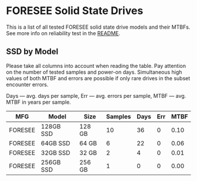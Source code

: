 FORESEE Solid State Drives
==========================

This is a list of all tested FORESEE solid state drive models and their MTBFs. See
more info on reliability test in the [README](https://github.com/bsdhw/SMART).

SSD by Model
------------

Please take all columns into account when reading the table. Pay attention on the
number of tested samples and power-on days. Simultaneous high values of both MTBF
and errors are possible if only rare drives in the subset encounter errors.

Days — avg. days per sample,
Err  — avg. errors per sample,
MTBF — avg. MTBF in years per sample.

| MFG       | Model              | Size   | Samples | Days  | Err   | MTBF   |
|-----------|--------------------|--------|---------|-------|-------|--------|
| FORESEE   | 128GB SSD          | 128 GB | 10      | 36    | 0     | 0.10   |
| FORESEE   | 64GB SSD           | 64 GB  | 6       | 22    | 0     | 0.06   |
| FORESEE   | 32GB SSD           | 32 GB  | 2       | 4     | 0     | 0.01   |
| FORESEE   | 256GB SSD          | 256 GB | 1       | 0     | 0     | 0.00   |
